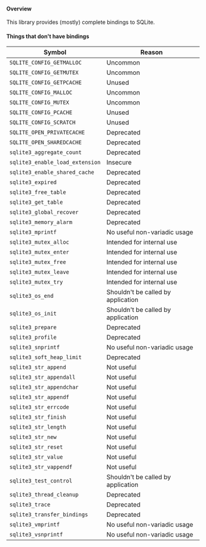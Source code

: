 #### Overview

This library provides (mostly) complete bindings to SQLite.

#### Things that don't have bindings

| Symbol | Reason |
| --- | --- |
| `SQLITE_CONFIG_GETMALLOC` | Uncommon |
| `SQLITE_CONFIG_GETMUTEX` | Uncommon |
| `SQLITE_CONFIG_GETPCACHE` | Unused |
| `SQLITE_CONFIG_MALLOC` | Uncommon |
| `SQLITE_CONFIG_MUTEX` | Uncommon |
| `SQLITE_CONFIG_PCACHE` | Unused |
| `SQLITE_CONFIG_SCRATCH` | Unused |
| `SQLITE_OPEN_PRIVATECACHE` | Deprecated |
| `SQLITE_OPEN_SHAREDCACHE` | Deprecated |
| `sqlite3_aggregate_count` | Deprecated |
| `sqlite3_enable_load_extension` | Insecure |
| `sqlite3_enable_shared_cache` | Deprecated |
| `sqlite3_expired` | Deprecated |
| `sqlite3_free_table` | Deprecated |
| `sqlite3_get_table` | Deprecated |
| `sqlite3_global_recover` | Deprecated |
| `sqlite3_memory_alarm` | Deprecated |
| `sqlite3_mprintf` | No useful non-variadic usage |
| `sqlite3_mutex_alloc` | Intended for internal use |
| `sqlite3_mutex_enter` | Intended for internal use |
| `sqlite3_mutex_free` | Intended for internal use |
| `sqlite3_mutex_leave` | Intended for internal use |
| `sqlite3_mutex_try` | Intended for internal use |
| `sqlite3_os_end` | Shouldn't be called by application |
| `sqlite3_os_init` | Shouldn't be called by application |
| `sqlite3_prepare` | Deprecated |
| `sqlite3_profile` | Deprecated |
| `sqlite3_snprintf` | No useful non-variadic usage |
| `sqlite3_soft_heap_limit` | Deprecated |
| `sqlite3_str_append` | Not useful |
| `sqlite3_str_appendall` | Not useful |
| `sqlite3_str_appendchar` | Not useful |
| `sqlite3_str_appendf` | Not useful |
| `sqlite3_str_errcode` | Not useful |
| `sqlite3_str_finish` | Not useful |
| `sqlite3_str_length` | Not useful |
| `sqlite3_str_new` | Not useful |
| `sqlite3_str_reset` | Not useful |
| `sqlite3_str_value` | Not useful |
| `sqlite3_str_vappendf` | Not useful |
| `sqlite3_test_control` | Shouldn't be called by application |
| `sqlite3_thread_cleanup` | Deprecated |
| `sqlite3_trace` | Deprecated |
| `sqlite3_transfer_bindings` | Deprecated |
| `sqlite3_vmprintf` | No useful non-variadic usage |
| `sqlite3_vsnprintf` | No useful non-variadic usage |
